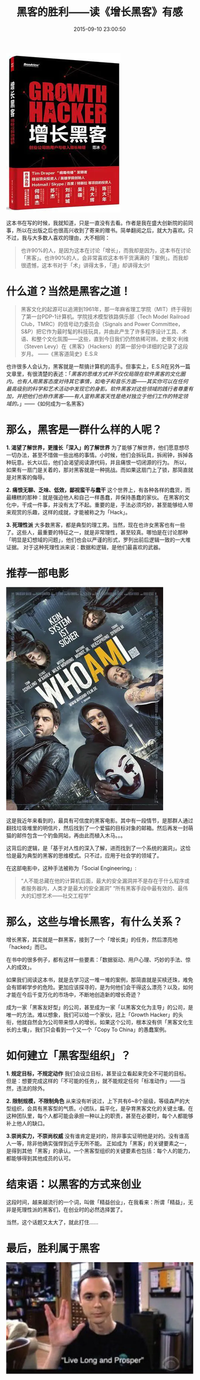﻿---
layout: post
title:  "黑客的胜利——读《增长黑客》有感"
date:   2015-09-10 23:00:50
categories: Thinking IT
tags: Hacker OpenSource
comments: true
---

![增长黑客](/assets/img/hacker-1.png)

这本书在写的时候，我就知道，只是一直没有去看。作者是我在盛大创新院的前同事，所以在出版之后也很高兴收到了寄来的赠书。简单翻阅之后，就大为喜欢。只不过，我与大多数人喜欢的理由，大不相同：

>也许90%的人，是因为这本在讨论「增长」，而我却是因为，这本书在讨论「黑客」。也许90%的人，会非常喜欢这本书干货满满的「案例」。而我却很遗憾，这本书对于「术」讲得太多，「道」却讲得太少!

# 什么道？当然是黑客之道！

>黑客文化的起源可以追溯到1961年，那一年麻省理工学院（MIT）终于得到了第一台PDP-1计算机。学院技术模型铁路俱乐部（Tech Model Railroad Club，TMRC）的信号动力委员会（Signals and Power Committee，S&P）把它作为最时髦的科技玩具，并由此产生了许多程序设计工具、术语、和整个文化氛围——这些，直到今日我们仍然依稀可辨。史蒂文·利维（Steven Levy）在《黑客》（Hackers）的第一部分中详细的记录了这段岁月。
>——《黑客道简史》E.S.R

也许很多人会认为，黑客就是一帮搞计算机的高手。但事实上，E.S.R在另外一篇文章里，有很清楚的表述：「_黑客的思维方式并不仅仅局限在软件黑客的文化圈内。也有人用黑客态度对待其它事情，如电子和音乐方面——其实你可以在任何最高级别的科学和艺术活动中发现它的身影。软件黑客对这些领域的践行者尊重有加，并把他们也称作黑客——有人宣称黑客天性是绝对独立于他们工作的特定领域的。_」——《如何成为一名黑客》

# 那么，黑客是一群什么样的人呢？

**1. 渴望了解世界，更擅长「深入」的了解世界**
为了能够了解世界，他们愿意想尽一切办法，甚至不惜做一些出格的事情。小时候，他们会拆玩具，拆闹钟，拆掉各种玩意。长大以后，他们会渴望阅读源代码，并且痛恨一切闭源的行为。
所以，如果有一扇门是关着的，那对黑客就是一种挑战。而如果这扇门上了锁，那简直就是对黑客的侮辱。

**2. 痛恨无聊、乏味、低效，鄙视蛮干与蠢干**
这个世界上，有各种各样的蠢货，而最糟糕的那种：就是强迫他人和自己一样愚蠢，并保持愚蠢的家伙。
在黑客的文化中，干成一件事，并没有太了不起。重要的是，手法必须巧妙，甚至能够给人带来观赏的乐趣，这样的成就，才能被称之为「Hack」。

**3. 死理性派**
大多数黑客，都是典型的理工男。当然，现在也许女黑客也有一些了。这些人，最重要的特征之一，就是非常理性，甚至较真。哪怕是在讨论那种「明显是幻想域的问题」，他们也会以严谨的形式，罗列出前后逻辑一致的一大堆证据。
对于这种死理性派来说：数据和逻辑，是他们最喜欢的武器。

# 推荐一部电影

![我是谁：没有绝对安全的系统](/assets/img/hacker-2.png)

这是我近年来看到的，最具有可信度的黑客电影。其中有一段情节，是那群人通过翻找垃圾堆里的明信片，然后找到了一个爱猫的目标对象的邮箱。然后再发一封萌猫的邮件包含一个钓鱼网站，再由此而植入木马。。。

这背后的逻辑，是「基于对人性的深入了解，进而找到了一个系统的漏洞」。这恰恰是最为典型的黑客的思维模式。只不过，应用于社会学的领域了。

在这部电影中，这种手法被称为「Social Engineering」:
>“人不能总藏在他的计算机后面，最大的安全漏洞并不是存在于什么程序或者服务器内，人类才是最大的安全漏洞”
>“所有黑客手段中最有效的、最伟大的幻想艺术——社交工程学” 

# 那么，这些与增长黑客，有什么关系？

增长黑客，其实就是一群黑客，接到了一个「增长类」的任务，然后漂亮地「hacked」而已。

在书中的很多例子，都有这样一些要素：「数据驱动、用户心理、巧妙的手法、惊人的成效」。

如果我们阅读这本书，就是去学习这一堆一堆的案例，那简直就是买椟还珠，难免会有邯郸学步的危险。更加应该探寻的，是为何他们会干得这么漂亮？以及，如何才能在今后千变万化的市场中，不断地创造新的增长奇迹？

成为一家「黑客友好型」的公司，甚至成为一家「以黑客文化为主导」的公司，是唯一的方法。难以想象，我们可以给一个家伙，冠上「Growth Hacker」的头衔，他就自然会为公司带来惊人的增长。如果这个公司，根本没有供「黑客文化生长的土壤」，我们只会看到一个又一个「Copy To China」的愚蠢案例。

# 如何建立「黑客型组织」？

**1. 规定目标，不规定动作**
我们会设立目标，甚至设立看起来完全不可能的目标。但是：想要完成这样的「不可能的任务」，就不能规定任何「标准动作」——当然，违法的除外。

**2. 限制规模，不限制角色**
从来没有听说过，上下共有6~8个层级，等级森严的大型组织，会具有黑客型的气质。小团队，扁平化，是孕育黑客文化的关键土壤。在这种团队里，每个人都可能会承担一种以上的职责，甚至在必要时，每个人都能够补上他人的缺口。

**3.崇尚实力，不崇尚权威**
没有谁肯定是对的，除非事实证明他是对的。没有谁高人一等，除非他确实强悍到近乎无所不能。
正如成为「黑客」的关键要素之一，是得到其他「黑客」的承认。一个黑客型组织的关键要素也包括：每个人的能力，都能够得到其他成员的认可。

# 结束语：以黑客的方式来创业

这段时间，越来越流行的一个词，叫做「精益创业」，在我看来：所谓「精益」，无非是死理性派的黑客们，在创业时的必然选择罢了。

当然，这个话题又太大了，就此打住......

# 最后，胜利属于黑客
![](/assets/img/hacker-3.png)
